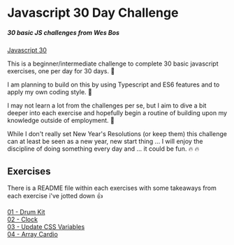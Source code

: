 # Javascript 30 Day Challenge

##### 30 basic JS challenges from Wes Bos

[Javascript 30](https://javascript30.com/)

This is a beginner/intermediate challenge to complete 30 basic javascript exercises, one per day for 30 days. :date:

I am planning to build on this by using Typescript and ES6 features and to apply my own coding style. :metal:

I may not learn a lot from the challenges per se, but I aim to dive a bit deeper into each exercise and hopefully begin a routine of building upon my knowledge outside of employment. :muscle:

While I don't really set New Year's Resolutions (or keep them) this challenge can at least be seen as a new year, new start thing ... I will enjoy the discipline of doing something every day and ... it could be fun. :fire: :fire:

##	Exercises

There is a README file within each exercises with some takeaways from each exercise i've jotted down :thumbsup:

[01 - Drum Kit ](/01-drum-kit) <br/>
[02 - Clock ](/02-clock) <br/>
[03 - Update CSS Variables ](/03-update-css-variables) <br/>
[04 - Array Cardio ](/04-array-cardio) <br/>
